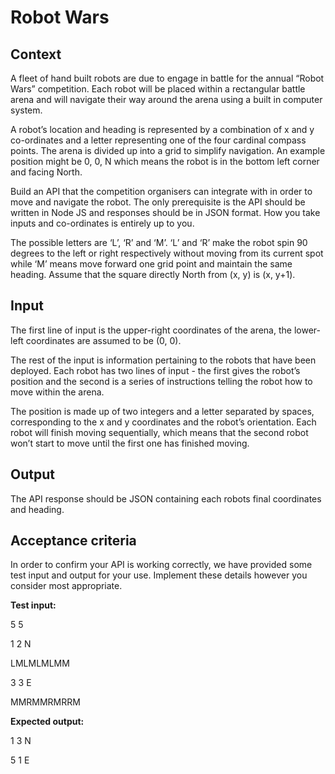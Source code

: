 Robot Wars
=================

## Context ##

A fleet of hand built robots are due to engage in battle for the annual “Robot Wars” competition. Each robot will be placed within a rectangular battle arena and will navigate their way around the arena using a built in computer system.

A robot’s location and heading is represented by a combination of x and y co-ordinates and a letter representing one of the four cardinal compass points. The arena is divided up into a grid to simplify navigation. An example position might be 0, 0, N which means the robot is in the bottom left corner and facing North.

Build an API that the competition organisers can integrate with in order to move and navigate the robot. The only prerequisite is the API should be written in Node JS and responses should be in JSON format. How you take inputs and co-ordinates is entirely up to you. 

The possible letters are ‘L’, ‘R’ and ‘M’. ‘L’ and ‘R’ make the robot spin 90 degrees to the left or right respectively without moving from its current spot while ‘M’ means move forward one grid point and maintain the same heading. Assume that the square directly North from (x, y) is (x, y+1).

## Input ##

The first line of input is the upper-right coordinates of the arena, the lower-left coordinates are assumed to be (0, 0).

The rest of the input is information pertaining to the robots that have been deployed. Each robot has two lines of input - the first gives the robot’s position and the second is a series of instructions telling the robot how to move within the arena.

The position is made up of two integers and a letter separated by spaces, corresponding to the x and y coordinates and the robot’s orientation. Each robot will finish moving sequentially, which means that the second robot won’t start to move until the first one has finished moving.

## Output ##

The API response should be JSON containing each robots final coordinates and heading.

## Acceptance criteria ##

In order to confirm your API is working correctly, we have provided some test input and output for your use. Implement these details however you consider most appropriate.

**Test input:**

5 5


1 2 N


LMLMLMLMM


3 3 E


MMRMMRMRRM

**Expected output:**


1 3 N


5 1 E
